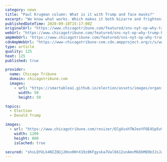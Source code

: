 ```yaml
---
category: news
title: "Paul Krugman column: What is it with Trump and face masks?"
excerpt: "We know what works. Which makes it both bizarre and frightening that Donald Trump has apparently decided to spend the final weeks of his re-election campaign deriding and discouraging mask-wearing and other anti-pandemic precautions."
publishedDateTime: 2020-09-18T15:17:00Z
originalUrl: "https://www.chicagotribune.com/featured/sns-nyt-op-why-trump-hates-face-masks-20200918-ckqxk5e3yne43hbfwu2uucw24m-story.html"
webUrl: "https://www.chicagotribune.com/featured/sns-nyt-op-why-trump-hates-face-masks-20200918-ckqxk5e3yne43hbfwu2uucw24m-story.html"
ampWebUrl: "https://www.chicagotribune.com/featured/sns-nyt-op-why-trump-hates-face-masks-20200918-ckqxk5e3yne43hbfwu2uucw24m-story.html?outputType=amp"
cdnAmpWebUrl: "https://www-chicagotribune-com.cdn.ampproject.org/c/s/www.chicagotribune.com/featured/sns-nyt-op-why-trump-hates-face-masks-20200918-ckqxk5e3yne43hbfwu2uucw24m-story.html?outputType=amp"
type: article
quality: 125
heat: 125
published: true

provider:
  name: Chicago Tribune
  domain: chicagotribune.com
  images:
    - url: "https://smartableai.github.io/election/assets/images/organizations/chicagotribune.com-50x50.jpg"
      width: 50
      height: 50

topics:
  - Election
  - Donald Trump

images:
  - url: "https://www.chicagotribune.com/resizer/ECgXvxhTWJeoYFOE4Sp5uV_u5yw=/1200x0/top/cloudfront-us-east-1.images.arcpublishing.com/tronc/OCUP5EWQ6GSR54YE2N4Y3BV27Q.aspx"
    width: 1200
    height: 800
    isCached: true

secured: "shsLQYULk4NIZQGj2Hov0H+X19z8KFgyska7Ual6612unAmcMkDbMQ9b3JsJaUZVxW5f1gUoHAUWCl13VOZyUDFJDOCv1zYTh2bUSJ7UcHGe1rN8IbHkK0M6kqmQEZzD/c10CP5egqV5WkWdtEIyKq7ZFzN824JW2rYtTXFWD4XYD+5v+zhNvLIizgNXy9sxVKycelszabvv25LdLrTsQcoJq9zfruxaRxHzCfdgQsZ+Lh282unP4558DauJdnTjxx+S9oy2sc53DozxT20RJgvMED24pWjNccaE2/tAD29kH+nnS3udiGhKutCjbDrUrB65Rmai0s2X++8xbVOWDuRJglNzAVQ7w9G0WA6zFFo=;0QC71IvP1aUObH2V6ld85w=="
---
```


